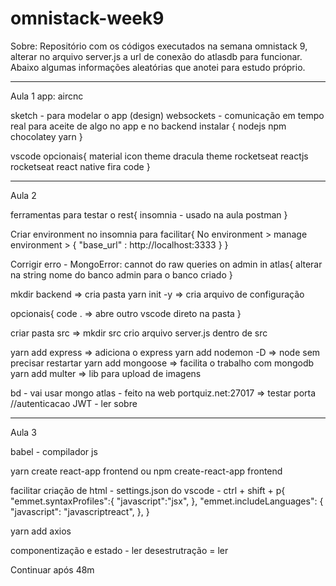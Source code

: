 # omnistack-week9

Sobre: Repositório com os códigos executados na semana omnistack 9, alterar no arquivo server.js a url de conexão do atlasdb para funcionar. 
Abaixo algumas informações aleatórias que anotei para estudo próprio.

_______________________________________________________________________________

Aula 1
app: aircnc 

sketch - para modelar o app (design)
websockets - comunicação em tempo real para aceite de algo no app e no backend
instalar {
    nodejs
    npm
    chocolatey
    yarn
}

vscode opcionais{
    material icon theme
    dracula theme
    rocketseat reactjs
    rocketseat react native
    fira code
}

_______________________________________________________________________________

Aula 2

ferramentas para testar o rest{
    insomnia - usado na aula
    postman
}

Criar environment no insomnia para facilitar{
    No environment > manage environment > { "base_url" : http://localhost:3333 }
}

Corrigir erro - MongoError: cannot do raw queries on admin in atlas{
    alterar na string nome do banco admin para o banco criado
}

mkdir backend => cria pasta
yarn init -y => cria arquivo de configuração 

opcionais{
    code . => abre outro vscode direto na pasta
}

criar pasta src => mkdir src
crio arquivo server.js dentro de src



yarn add express => adiciona o express
yarn add nodemon -D => node sem precisar restartar
yarn add mongoose => facilita o trabalho com mongodb
yarn add multer => lib para upload de imagens



bd - vai usar mongo atlas - feito na web
portquiz.net:27017 => testar porta
//autenticacao JWT - ler sobre

_______________________________________________________________________________

Aula 3

babel - compilador js

yarn create react-app frontend 
ou npm create-react-app frontend

facilitar criação de html - settings.json do vscode - ctrl + shift + p{
    "emmet.syntaxProfiles":{
        "javascript":"jsx",
    },
    "emmet.includeLanguages": {
        "javascript": "javascriptreact",
    },
}

yarn add axios

componentização e estado - ler
desestrutração = ler

Continuar após 48m